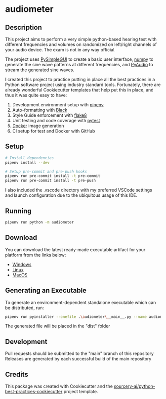 # audiometer

## Description
This project aims to perform a very simple python-based hearing test with different frequencies and volumes on randomized on left/right channels of your audio device. The exam is not in any way official.

The project uses [PySimpleGUI](PySimpleGUI) to create a basic user interface, [numpy](https://numpy.org/) to generate the sine wave patterns at different frequencies, and [PyAudio](https://pypi.org/project/PyAudio/) to stream the generated sine waves.

I created this project to practice putting in place all the best practices in a Python software project using industry standard tools. Fortunately, there are already wonderful Cookiecutter templates that help put this in place, and thus it was quite easy to have:
1. Development environment setup with [pipenv](https://pypi.org/project/flake8/)
2. Auto-formatting with [Black](https://pypi.org/project/black/)
3. Style Guide enforcement with [flake8](https://pypi.org/project/flake8/)
4. Unit testing and code coverage with [pytest](https://pytest.org/)
5. [Docker](Docker) image generation
6. CI setup for test and Docker with GitHub


## Setup
```sh
# Install dependencies
pipenv install --dev

# Setup pre-commit and pre-push hooks
pipenv run pre-commit install -t pre-commit
pipenv run pre-commit install -t pre-push
```
I also included the .vscode directory with my preferred VSCode settings and launch configuration due to the ubiquitous usage of this IDE. 

## Running
```sh
pipenv run python -m audiometer
```

## Download
You can download the latest ready-made executable artifact for your platform from the links below:
* [Windows](https://nightly.link/draimondi/audiometer/workflows/publish-executables/main/audiometer-windows-latest.zip) 
* [Linux](https://nightly.link/draimondi/audiometer/workflows/publish-executables/main/audiometer-ubuntu-latest.zip)
* [MacOS](https://nightly.link/draimondi/audiometer/workflows/publish-executables/main/audiometer-macos-latest.zip)

## Generating an Executable
To generate an environment-dependent standalone executable which can be distributed, run:
```sh
pipenv run pyinstaller --onefile .\audiometer\__main__.py --name audiometer
```
The generated file will be placed in the "dist" folder

## Development
Pull requests should be submitted to the "main" branch of this repository
Releases are generated by each successful build of the main repository 

## Credits
This package was created with Cookiecutter and the [sourcery-ai/python-best-practices-cookiecutter](https://github.com/sourcery-ai/python-best-practices-cookiecutter) project template.
